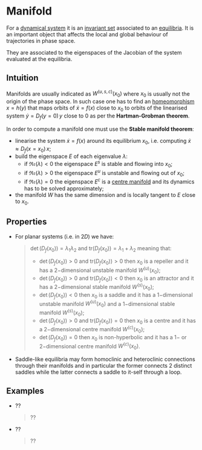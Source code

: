 # Manifold
For a [dynamical system](DynamicalSystem.md) it is an [invariant set](InvariantSet.md) associated to an [equilibria](Equilibrium.md). It is an important object that affects the local and global behaviour of trajectories in phase space.

They are associated to the eigenspaces of the Jacobian of the system evaluated at the equilibria.

## Intuition
Manifolds are usually indicated as $W^{(u,s,c)}(x_0)$ where $x_0$ is usually not the origin of the phase space.
In such case one has to find an [homeomorphism](Homeomorphism.md) $x = h(y)$ that maps orbits of $\dot{x}=f(x)$ close to $x_0$ to orbits of the linearised system $\dot{y}=D_{f}(y=0)\,y$ close to $0$ as per the __Hartman-Grobman theorem__.


In order to compute a manifold one must use the __Stable manifold theorem__:
- linearise the system $\dot{x}=f(x)$ around its equilibrium $x_0$, i.e. computing $\dot{x}\approx D_{f}(x=x_0)\,x$;
- build the eigenspace $E$ of each eigenvalue $\lambda$:
  - if $\mathfrak{Re}(\lambda)<0$ the eigenspace $E^s$ is stable and flowing into $x_0$;
  - if $\mathfrak{Re}(\lambda)>0$ the eigenspace $E^u$ is unstable and flowing out of $x_0$;
  - if $\mathfrak{Re}(\lambda)=0$ the eigenspace $E^c$ is a [centre manifold](CentreManifold.md) and its dynamics has to be solved approximately; 
- the manifold $W$ has the same dimension and is locally tangent to $E$ close to $x_0$.

## Properties
* For planar systems (i.e. in $2D$) we have: 
  > $\det(D_f(x_0))=\lambda_1\lambda_2$ and $\text{tr}(D_f(x_0))=\lambda_1+\lambda_2$ meaning that:
  >   - $\det(D_f(x_0))>0$ and $\text{tr}(D_f(x_0))>0$ then $x_0$ is a repeller and it has a $2-$dimensional unstable manifold $W^{(u)}(x_0)$;
  >   - $\det(D_f(x_0))>0$ and $\text{tr}(D_f(x_0))<0$ then $x_0$ is an attractor and it has a $2-$dimensional stable manifold $W^{(s)}(x_0)$;
  >   - $\det(D_f(x_0))<0$ then $x_0$ is a saddle and it has a $1-$dimensional unstable manifold $W^{(u)}(x_0)$ and a $1-$dimensional stable manifold $W^{(s)}(x_0)$;
  >   - $\det(D_f(x_0))>0$ and $\text{tr}(D_f(x_0))=0$ then $x_0$ is a centre and it has a $2-$dimensional centre manifold $W^{(c)}(x_0)$;
  >   - $\det(D_f(x_0))=0$ then $x_0$ is non-hyperbolic and it has a $1-$ or $2-$dimensional centre manifold $W^{(c)}(x_0)$.

* Saddle-like equilibria may form homoclinic and heteroclinic connections through their manifolds and in particular the former connects $2$ distinct saddles while the latter connects a saddle to it-self through a loop. 

## Examples
* ??
  > ??
* ??
  > ??
